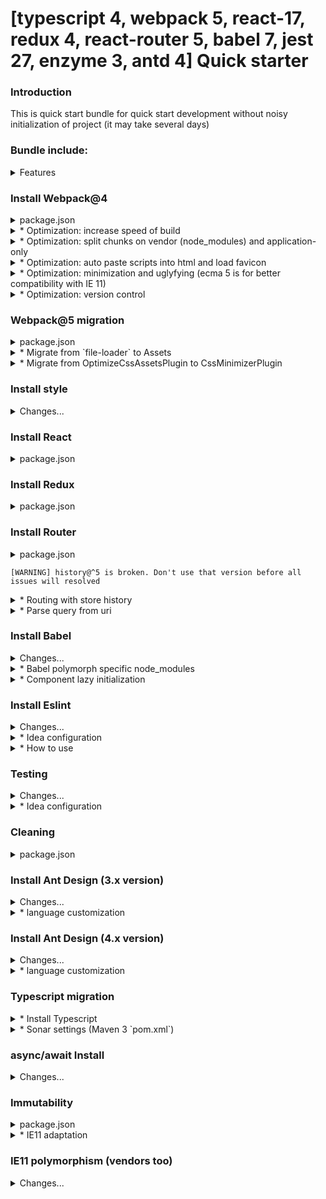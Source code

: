 # [typescript 4, webpack 5, react-17, redux 4, react-router 5, babel 7, jest 27, enzyme 3, antd 4] Quick starter

### Introduction

This is quick start bundle for quick start development without noisy initialization of project (it may take several days) 

### Bundle include:

<details>
<summary>Features</summary>

* main
- bundler:: webpack 5
- view:: react 17
- routing:: react-router 5
- state storing:: redux 4, redux-thunk 2.3
- history routing:: history 4.10, connected-react-router 6.9
- type checking:: typescript 4.3
- js-compiler:: babel 7
- immutable:: immer 9
* test
- test manager:: jest 27
- test environments:: enzyme 3, sinon 11
- static lint checking:: eslint 7
* decoration
- components:: antd 4.16
- date:: dayjs 1.10
- style:: less 4, sass 6
</details>

### Install Webpack@4

<details>
<summary>package.json</summary>

```json
  "scripts": {
    "webpack:start": "webpack-dev-server --progress --colors --config ./webpack/dev.config.ts",
    "webpack:build": "webpack --config ./webpack/prod.config.ts",
    "webpack:watch": "npm run webpack:build -- --progress --colors --watch",
  },
  "devDependencies": {
    ...
    "acorn": "7.3.1",
    "cache-loader": "4.1.0",
    "git-revision-webpack-plugin": "3.0.6",
    "html-webpack-plugin": "4.3.0",
    "terser-webpack-plugin": "3.0.8",
    "thread-loader": "2.1.3",
    "webpack": "4.44.1",
    "webpack-cli": "3.3.12",
    "webpack-dev-server": "3.11.0",
    "webpack-merge": "5.0.9",
    "wrapper-webpack-plugin": "2.1.0"
    ...
  }
```
</details>

<details>
<summary>* Optimization: increase speed of build</summary>

webpack/settings.ts
```js
const cacheDir = path.resolve(__dirname, '..', 'node_modules', '.cache');

const threadLoader = { workerParallelJobs: 50, poolRespawn: false };
```

webpack/loaders.ts
```js
const settings = require('./settings');

const getCacheLoader = (cacheDirectory) => ({
  loader: 'cache-loader',
  options: {
    cacheDirectory
  }
});

const getThreadLoader = (name) => ({
  loader: 'thread-loader',
  options: {
    workerParallelJobs: settings.threadLoader.workerParallelJobs,
    poolRespawn: settings.threadLoader.poolRespawn,
    name
  }
});
```

webpack/base.config.ts
```js
    module: {
      rules: [
        {
          test: /\.(js|jsx)$/,
          exclude: /node_modules/,
          use: [
            loaders.getCacheLoader(path.resolve(settings.cacheDir, 'js')),
            loaders.getThreadLoader('js')
          ]
        }
      ]
    }
```
</details>

<details>
<summary>* Optimization: split chunks on vendor (node_modules) and application-only</summary>

webpack/base.config.ts
```js
    optimization: {
      splitChunks: {
        cacheGroups: {
          vendors: {
            test: /[\\/]node_modules[\\/]/,
            name: 'vendors',
            chunks: 'all',
            enforce: true
          }
        },
        chunks: 'all'
      }
    }
```
</details>

<details>
<summary>* Optimization: auto paste scripts into html and load favicon</summary>

webpack/settings.ts
```js
const htmlPlugin = {
  inject: false,
  hash: true,
  template: './app/src/index.html',
  filename: 'index.html',
  favicon: './app/resources/favicon.ico'
};
```

webpack/prod.config.ts or webpack/dev.config.ts
```js
    plugins: [
      ...,
      new Htmldev.config.ts(settings.htmlPlugin)
    ] 
```

index.html
```html
<body>
    ...
    <% for (let path of htmlWebpackPlugin.files.js) { %>
    <script src="<%=path %>" type="text/javascript"></script>
    <% } %>
</body>
```
</details>

<details>
<summary>* Optimization: minimization and uglyfying (ecma 5 is for better compatibility with IE 11)</summary>

webpack/prod.config.ts
```js
    plugins: [
      ...,
      new webpack.LoaderOptionsPlugin({
        minimize: true
      }),
    ],
    optimization: {
      minimizer: [
        new TerserJsPlugin({
          parallel: true,
          terserOptions: {
            ecma: 5
          }
        })
      ]
    }
```
</details>

<details>
<summary>* Optimization: version control</summary>

webpack/prod.config.ts
```js
const gitRevisionPlugin = new GitRevisionPlugin({ branch: true, lightweightTags: true });
const versionComment = '/* Version ' + gitRevisionPlugin.version() + '; branch: ' +
  gitRevisionPlugin.branch() + '; commit hash: ' + gitRevisionPlugin.commithash() + ' */';


    plugins: [
      ...,
      new WrapperPlugin({
        header: versionComment + '\r\n'
      })
    ]
```
</details>

### Webpack@5 migration

<details>
<summary>package.json</summary>

```json
  "scripts": {
+/-  "webpack:start": "webpack serve --progress --config ./webpack/dev.config.ts",
     "webpack:build": "webpack --config ./webpack/prod.config.ts",
+/-  "webpack:watch": "npm run webpack:build -- --progress --watch",
  },
  "devDependencies": {
    ...
-   "acorn": "7.3.1",
    "cache-loader": "4.1.0",
    "git-revision-webpack-plugin": "3.0.6",
+/- "html-webpack-plugin": "5.3.1",
+/- "terser-webpack-plugin": "5.1.3",
+/- "thread-loader": "3.0.4",
+/- "webpack": "5.40.0",
+/- "webpack-cli": "4.7.2",
+/- "webpack-dev-server": "3.11.2",
-   "webpack-merge": "5.0.9",
    "wrapper-webpack-plugin": "2.1.0"
    ...
  }
```
</details>

<details>
<summary>* Migrate from `file-loader` to Assets</summary>

*.config.ts
```json
plugins: [
  new webpack.DefinePlugin({
    __DEBUG__: JSON.stringify(true),
    __TEST__: JSON.stringify(false),
-   'process.env.NODE_ENV': JSON.stringify(process.env.NODE_ENV),
...
module: {
  rules: [
    {
      test: /\.(png|gif|jpe?g)$/,
-     use: ['file-loader?publicPath=./&name=img/[hash].[ext]']
+     type: 'asset/resource',
+     generator: {
+       filename: 'img/[contenthash].[ext]'
+     }
    },
    {
      test: /\.(svg|woff|woff2|eot|ttf)$/,
-     use: [`file-loader?publicPath=../&name=fonts/[hash].[ext]?${Date.now()}`]
+     type: 'asset/resource',
+     generator: {
+       filename: `fonts/[contenthash].[ext]?${Date.now()}`
+     }
```
</details>

<details>
<summary>* Migrate from OptimizeCssAssetsPlugin to CssMinimizerPlugin</summary>

package.json
```json
  "devDependencies": {
    ...
+   "css-minimizer-webpack-plugin": "3.0.1",
-   "optimize-css-assets-webpack-plugin": "5.0.3",
    ...
  }
```

prod.config.ts
```json
- const OptimizeCssAssetsPlugin = require('optimize-css-assets-webpack-plugin');
+ const CssMinimizerPlugin = require('css-minimizer-webpack-plugin');
...
  optimization: {
    minimizer: [
      ...,
-     new OptimizeCssAssetsPlugin({})
+     new CssMinimizerPlugin()
```
</details>

### Install style

<details>
<summary>Changes...</summary>

package.json
```json
  "devDependencies": {
    ...
    "css-loader": "4.2.0",
    "mini-css-extract-plugin": "0.9.0",
    "node-sass": "4.14.1",
    "optimize-css-assets-webpack-plugin": "5.0.3",
    "sass-loader": "9.0.2",
    "style-loader": "1.2.1",
    ...
  }
```

webpack/base.config.ts
```js
    module: {
      rules: [
        ...,
        {
          test: /\.css$/,
          use: [
            'style-loader',
            MiniCssExtractPlugin.loader,
            'css-loader'
          ]
        },
        {
          test: /\.scss$/,
          use: [
            loaders.getCacheLoader(path.resolve(settings.cacheDir, 'css')),
            loaders.getThreadLoader('css'),
            'style-loader',
            MiniCssExtractPlugin.loader,
            'css-loader',
            'sass-loader'
          ]
        },
        {
          test: /\.(png|gif|jpe?g)$/,
          use: ['file-loader?publicPath=../&name=img/[hash].[ext]']
        },
        {
          test: /\.(svg|woff|woff2|eot|ttf)$/,
          use: ['file-loader?publicPath=../&name=fonts/[hash].[ext]?' + Date.now()]
        }
      ]
    }
```

webpack/dev.config.ts
```js
    plugins: [
      ...,
      new Minidev.config.tsgin({
        filename: './css/[name].[contenthash]' + settings.resourcePrefix + '.css',
        chunkFilename: './css/[id]' + settings.resourcePrefix + '.css',
        allChunks: true
      })
    ],
    optimization: {
      splitChunks: {
        cacheGroups: {
          styles: {
            name: 'styles',
            test: /\.css$/,
            chunks: 'all',
            enforce: true
          }
        }
      }
    },
```

webpack/prod.config.ts
```js
    plugins: [
      ...,
      new MiniCssExtractPlugin({
        filename: './css/[name].bundle' + settings.resourcePrefix + '.css',
        allChunks: true
      })
    ],
    optimization: {
      minimizer: [
        ...,
        new OptimizeCssAssetsPlugin({})
      ]
    }
```

index.html
```html
<head>
    ...
    <% for (let path of htmlWebpackPlugin.files.css) { %>
    <link rel="stylesheet" type="text/css" href="<%=path %>"/>
    <% } %>
</head>
```
</details>

### Install React

<details>
<summary>package.json</summary>

```json
  "dependencies": {
    ...
    "prop-types": "15.7.2",
    "react": "16.13.1",
    "react-dom": "16.13.1",
    ...
  },
     "devDependencies": {
       ...
        "@types/react": "16.9.44",
        "@types/react-dom": "16.9.8",
       ...
     }
```
</details>

### Install Redux

<details>
<summary>package.json</summary>

```json
  "dependencies": {
    ...
    "react-redux": "7.2.1",
    "redux": "4.0.5",
    "redux-thunk": "2.3.0"
    ...
  },
  "devDependencies": {
    ...
    "@types/react-redux": "7.1.9",
    "redux-devtools-extension": "2.13.8",
    ...
  }
```
</details>

### Install Router

<details>
<summary>package.json</summary>

```json
  "dependencies": {
    ...
    "connected-react-router": "6.8.0",
    "react-router": "5.2.0",
    "react-router-dom": "5.2.0",
    ...
  },
  "devDependencies": {
    ...
    "@types/react-dom": "16.9.8",
    "@types/react-router-dom": "5.1.5",
    "history": "4.10.1",
    ...
  }
```
</details>

`[WARNING] history@^5 is broken. Don't use that version before all issues will resolved`

<details>
<summary>* Routing with store history</summary>

stores/configureStore.ts
```js
+ import { connectRouter, routerMiddleware } from 'connected-react-router';
  ... 
+ import { createHashHistory } from 'history';


+ export const history = createHashHistory();

  const middlware = [
    thunkMiddleware,
+   routerMiddleware(history)
  ];
  
  const reducers = combineReducers({
    app: rootReducer,
+   router: connectRouter(history)
  });
```

index.ts
```js
+ import { ConnectedRouter } from 'connected-react-router';

+ import configureStore, { history } from './stores/configureStore';

  const store = configureStore();

  function render (Component) {
    ReactDOM.render(
      <Provider store={store}>
+       <ConnectedRouter history={history}>
          <Component/>
+       </ConnectedRouter>
      </Provider>,
      document.getElementById('app')
    );
  }
```
</details>

<details>
<summary>* Parse query from uri</summary>

package.json
```json
  "devDependencies": {
    ...,
    "query-string": "5.1.1",
    ...
  }
```

~utils/ParseUtils.ts
```js
import queryString from 'query-string';

export const parseQuery = (location) =>
  location && location !== null && typeof location === 'object' && location.search ?
    queryString.parse(location.search) : {};
```

> use
```js
import { parseQuery } from '~utils/ParseUtils';

export default connect((state) => ({
  query: parseQuery(state.router.location),
  ...
}))(Component);
```

** We need version 5 because newest versions crash vendor bundle in IE

** If you sure that you code could not run under IE or other older browser use `query-string@6` or newer
</details>

### Install Babel

<details>
<summary>Changes...</summary>

package.json
```json
  "devDependencies": {
    ...
    "@babel/core": "7.11.0",
    "@babel/plugin-proposal-class-properties": "7.10.4",
    "@babel/plugin-proposal-numeric-separator": "7.10.4",
    "@babel/plugin-syntax-dynamic-import": "7.10.4",
    "@babel/polyfill": "7.10.4",
    "@babel/preset-env": "7.11.0",
    "@babel/preset-react": "7.10.4",
    "@babel/register": "7.10.5",
    "acorn-dynamic-import": "4.0.0",
    "babel-loader": "8.1.0",
    ...
  },
  "resolutions": {
    "@babel/preset-env": "7.11.0"
  },
  "browserslist": [
    "last 1 version",
    "ie 11"
  ],
```

.babelrc
```json
{
  "presets": [
    ["@babel/env", { "modules": false, "loose": true }],
    "@babel/preset-react"
  ],
  "plugins": [
    "@babel/plugin-proposal-class-properties",
    "@babel/plugin-syntax-dynamic-import"
  ]
}
```

webpack/base.config.ts
```js
        module: {
          rules: [
            {
              test: /\.(js|jsx)$/,
              exclude: /node_modules/,
              use: [
                loaders.getCacheLoader(path.resolve(settings.cacheDir, 'js')),
                loaders.getThreadLoader('js'),
+               {
+                 loader: 'babel-loader',
+                 options: {
+                   cacheDirectory: path.resolve(settings.cacheDir, 'babel')
+                 }
+               }
              ]
            }
          ]
        }
```
</details>

<details>
<summary>* Babel polymorph specific node_modules</summary>

webpack/prod.config.ts
```js
        module: {
          rules: [
            {
+             test: /\.jsx?$/,
+             include: [
+               path.resolve(settings.nodeModulesDir, 'moudule1'),
+               path.resolve(settings.nodeModulesDir, 'moudule2')
+             ],
+             use: [
+               {
+                 loader: 'babel-loader',
+                 options: {
+                   compact: false
+                 }
+               }
+             ]
+           }
          ]
        }
```
</details>

<details>
<summary>* Component lazy initialization</summary>

```js
import React, { Component, Suspense } from 'react';

const DynamicComponent = React.lazy(() => import('../DynamicComponent'));

class App extends Component {
  
  render () {
      ...
      <Suspense fallback={<div>Loading...</div>}>
        <DynamicComponent />
      </Suspense>
      ...
  }
}
``` 

** `acorn` and `acorn-dynamic-import` were used for work `@babel/plugin-syntax-dynamic-import` cause `webpack@^4.28` throw exception
</details>

### Install Eslint

<details>
<summary>Changes...</summary>

package.json
```json
  "scripts": {
    ...,
    "eslint": "eslint ./app ./test ./webpack",
    "eslint:fix": "npm run eslint -- --fix"
  },
  "devDependencies": {
    ...
    "babel-eslint": "10.0.1",
    "eslint": "6.8.0",
    "eslint-loader": "3.0.3",
    "eslint-plugin-babel": "5.3.0",
    "eslint-plugin-react": "7.18.3",
    ...
  },
  "eslintConfig": ".eslintrc.json"
```

.eslintrc.json
```json
  "parser": "babel-eslint",
  "parserOptions": {
    "ecmaVersion": 7,
    "sourceType": "module",
    "ecmaFeatures": {
      "jsx": true,
      "globalReturn": false,
      "experimentalObjectRestSpread": true
    }
  },
  "env": {
    "commonjs": true,
    "browser": true,
    "jquery": false,
    "node": true,
    "es6": true
  },
  "globals": {
    "global": true,
    ...
  },
  "plugins": [
    "babel",
    "react"
  ],
  "extends": [
    "eslint:recommended",
    "plugin:react/recommended"
  ],
  ...
```

webpack/base.config.ts
```js
    module: {
      rules: [
        ...,
+       {
+         test: /\.tsx?$/,
+         use: ['eslint-loader'],
+         exclude: /(node_modules)/
+       }
      ]
    }
```
</details>

<details>
<summary>* Idea configuration</summary>

<img src="https://api.monosnap.com/file/download?id=fpA54QvR9ShYiVTnRDyckI8CE3x8x0">
</details>

<details>
<summary>* How to use</summary>

<img src="https://api.monosnap.com/file/download?id=Z3FxWx70Me2Z8a4o0USf13jXRDDqdu">
</details>

### Testing

<details>
<summary>Changes...</summary>

package.json
```json
  "scripts": {
    ...,
    "test": "jest",
  },
  "devDependencies": {
    ...
    "babel-jest": "26.2.2",
    "enzyme": "3.11.0",
    "enzyme-adapter-react-16": "1.15.2",
    "enzyme-to-json": "3.5.0",
    "identity-obj-proxy": "3.0.0",
    "jest": "26.2.2",
    "jest-fetch-mock": "3.0.3",
    "jest-localstorage-mock": "2.4.3",
    "jest-sonar-reporter": "2.0.0",
    "raf": "3.4.1",
    "redux-mock-store": "1.5.4",
    "sinon": "9.0.2",
    ...
  }
```

.babelrc
```json
 {
+  "env": {
+    "test": {
+      "presets": [
+        ["@babel/env", { "modules": "commonjs"}],
+        "@babel/preset-react"
+      ],
+      "plugins": [
+        "@babel/plugin-proposal-class-properties",
+        "@babel/plugin-syntax-dynamic-import"
+      ]
+    }
+  },
   "presets": [
     ["@babel/env", { "modules": false, "loose": true }],
     "@babel/preset-react"
   ],
   "plugins": [
     "@babel/plugin-proposal-class-properties",
     "@babel/plugin-syntax-dynamic-import"
   ]
 }
```

.eslintrc.json
```json
   "env": {
     ...,
+    "jest": true
   },
```

jest.config.js
```js
{
  clearMocks: true,
  collectCoverage: true,
  coverageDirectory: './coverage',
  coverageReporters: [
    'json',
    'text',
    'lcov',
    'clover'
  ],
  globals: {
    __DEBUG__: 'true'
  },
  moduleNameMapper: {
    ...,
    '\\.(css|less|sass|scss)$': 'identity-obj-proxy'
  },
  roots: [
    '<rootDir>/test'
  ],
  setupFilesAfterEnv: [
    enzyme.config.tsenzyme.config.tsSerializers: [
    'enzyme-to-json/serializer'
  ],
  testEnvironment: "jest-environment-jsdom",
  testMatch: [
    '**/test/**/*Test.ts',
    '**/test/**/*Test.tsx'
  ],
  transform: {
    '\\.(jpg|jpeg|png|gif|eot|otf|webp|svg|ttf|woff|woff2|mp4|webm|wav|mp3|m4a|aac|oga)$': fileTransformer.js,
    fileTransformer.js 'babel-jest'
  },
  
}
```

test/enzyme.config.ts
```js
require('raf/polyfill');
require('jest-localstorage-mock');

import { configure } from 'enzyme';
import Adapter from 'enzyme-adapter-react-16';

configure({ adapter: new Adapter() });

global.fetch = require('jest-fetch-mock');

Object.defineProperty(window, 'matchMedia', {
  writable: true,
  value: jest.fn().mockImplementation((query) => ({
    matches: false,
    media: query,
    onchange: null,
    addListener: jest.fn(), // deprecated
    removeListener: jest.fn(), // deprecated
    addEventListener: jest.fn(),
    removeEventListener: jest.fn(),
    dispatchEvent: jest.fn()
  }))
});
```

test/__mocks/fileTransformer.js
```js
const path = require('path');

module.exports = {
  process (src, filename, config, options) {
    return 'module.exports = ' + JSON.stringify(path.basename(filename)) + ';';
  }
};
```
</details>

<details>
<summary>* Idea configuration</summary>

<img src="https://api.monosnap.com/file/download?id=swpRsy3RpL0ItSaqcU0oZQdB97qbtr">
</details>

### Cleaning

<details>
<summary>package.json</summary>

```json
  "scripts": {
    ...,
    "clear": "rimraf .cache && rimraf node_modules/.cache && rimraf dist && rimraf coverage",
    "clear:build": "rimraf dist && npm run webpack:build",
    "clear:test": "rimraf coverage/** && npm run test",
  },
  "devDependencies": {
    ...
    "rimraf": "3.0.2",
    ...
  }
```
</details>

### Install Ant Design (3.x version)

<details>
<summary>Changes...</summary>

package.json
```json
  "devDependencies": {
    ...
    "antd": "3.26.12",
    "babel-plugin-import": "1.13.0",
    "less": "3.11.1",
    "less-loader": "5.0.0",
    "moment": "2.24.0",
    ...
  }
```

webpack/base.config.ts
```js
    module: {
      rules: [
        ...
        {
          test: /\.less$/,
          use: [
            loaders.getCacheLoader(path.resolve(settings.cacheDir, 'css')),
            loaders.getThreadLoader('css'),
            'style-loader',
            MiniCssExtractPlugin.loader,
            'css-loader',
            {
              loader: 'less-loader',
              options: {
                lessOptions: {
                  javascriptEnabled: true
                }
              }
            }
          ]
        },
      ...
      ]
    }
```

.babelrc
```json
   "plugins": [
     ...
+    [
+      "import",
+      {
+        "libraryName": "antd",
+        "style": true
+      }
+    ]
   ]
 }
```
</details>

<details>
<summary>* language customization</summary>

`app/src/index.tsx`
```js
...
+ import { ConfigProvider } from 'antd';
+ import moment from 'moment';
+ import ruRu from 'antd/lib/locale-provider/ru_RU';
+ import 'moment/locale/ru';

...

+ moment.locale('ru');

...

  ReactDOM.render(
    <Provider store={store}>
+      <ConfigProvider locale={ruRu}>
        <ConnectedRouter history={history}>
          <Component/>
        </ConnectedRouter>
+      </ConfigProvider>
    </Provider>,
    document.getElementById('app')
  );
```
</details>

### Install Ant Design (4.x version)

<details>
<summary>Changes...</summary>

package.json
```json
  "devDependencies": {
    ...
    "@ant-design/compatible": "1.0.4",
    "antd": "4.5.1",
    "antd-dayjs-webpack-plugin": "1.0.1",
    "babel-plugin-import": "1.13.0",
    "dayjs": "1.8.32",
    "less": "3.12.2",
    "less-loader": "6.2.0",
    ...
  }
```

webpack/base.config.ts
```js
const AntdDayjsWebpackPlugin = require('antd-dayjs-webpack-plugin');
...
    module: {
      rules: [
        ...
        {
          test: /\.less$/,
          use: [
            loaders.getCacheLoader(path.resolve(settings.cacheDir, 'css')),
            loaders.getThreadLoader('css'),
            'style-loader',
            MiniCssExtractPlugin.loader,
            'css-loader',
            {
              loader: 'less-loader',
              options: {
                lessOptions: {
                  javascriptEnabled: true
                }
              }
            }
          ]
        },
      ...
      ]
    },
    ...
     plugins: [
       new AntdDayjsWebpackPlugin()
     ]
```

.babelrc
`same as 3.x version`
</details>

<details>
<summary>* language customization</summary>

`app/src/index.tsx`
```js
...
+ import { ConfigProvider } from 'antd';
+ import ruRu from 'antd/es/locale/ru_RU';
+ import 'dayjs/locale/ru';
+ import 'antd/es/grid/style/css';
...
  ReactDOM.render(
    <Provider store={store}>
+      <ConfigProvider locale={ruRu}>
        <ConnectedRouter history={history}>
          <Component/>
        </ConnectedRouter>
+      </ConfigProvider>
    </Provider>,
    document.getElementById('app')
  );
```
</details>

### Typescript migration

<details>
<summary>* Install Typescript</summary>

package.json
```json
  "dependencies": 
    "connected-react-router": "6.6.1",
-   "prop-types": "^15.7.2",
  "devDependencies": {
    ...
+   "@babel/preset-typescript": "7.10.4",
+   "@types/enzyme": "3.10.5",
+   "@types/enzyme-adapter-react-16": "1.0.6",
+   "@types/fetch-mock": "7.3.2",
+   "@types/jest": "25.1.3",
+   "@types/react": "16.9.23",
+   "@types/react-dom": "16.9.5",
+   "@types/react-redux": "7.1.7",
+   "@types/react-router-dom": "4.3.5",
+   "@types/redux-mock-store": "1.0.2",
+   "@types/sinon": "7.5.2",
+   "@types/webpack": "4.41.7",
+   "@types/webpack-dev-server": "3.10.0",
+   "@types/webpack-env": "1.15.1",
+   "@types/webpack-merge": "4.1.5",
    ...
+   "@typescript-eslint/eslint-plugin": "2.21.0",
+   "@typescript-eslint/parser": "2.21.0",
    ...
-   "babel-eslint": "10.0.1",
-   "eslint-plugin-babel": "5.3.0",
    ...
+   "jest-sonar-reporter": "2.0.0",
+   "source-map-loader": "0.2.4",
+   "typescript": "3.9.7",
    ...
  }
  ...
  "main": "app/src/index.tsx",
  "scripts": {
    "webpack:start": "webpack-dev-server --progress --colors --config ./webpack/dev.config.ts",
    "webpack:build": "webpack --config ./webpack/prod.config.ts",
    ...
    "eslint": "eslint ./app/**/*.{ts,tsx} ./webpack/*.ts ./test/**/*.{ts,tsx} ",
  }
```

tsconfig.json
```json
{
  "compilerOptions": {
    "outDir": "dist",
    "rootDir": "app",
    "sourceMap": true,
    "noImplicitAny": true,
    "noUnusedLocals": true,
    "noUnusedParameters": true,
    "module": "commonjs",
    "target": "es5",
    "jsx": "react",
    "strict": true,
    "strictNullChecks": false,
    "typeRoots": [
      "node_modules/@types",
      "app/@types"
    ],
    "baseUrl": ".",
    "paths": {
      "~app*": ["app*"],
      "~src*": ["app/src*"],
      "~actions*": ["app/src/actions*"],
      "~components*": ["app/src/components*"],
      "~const*": ["app/src/constants*"],
      "~dictionaries*": ["app/src/dictionaries*"],
      "~forms*": ["app/src/forms*"],
      "~reducers*": ["app/src/reducers*"],
      "~types*": ["app/src/types*"],
      "~utils*": ["app/src/utils*"],
      "~mock*": ["mock-server/app/routes/mock*"],
      "~test*": ["test*"]
    },
    "moduleResolution": "node",
    "esModuleInterop": true
  },
  "include": [
    "./app/**/*",
    "./webpack/**/*",
    "./test/**/*"
  ],
  "exclude": [
    "node_modules"
  ]
}
```

.babelrc
```json
  "presets": [
   ...
+  "@babel/preset-typescript"
   ]
```

.eslintrc.json
```json
-  "parser": "babel-eslint",
+  "parser": "@typescript-eslint/parser",
-  "parserOptions": {	  
-   "ecmaVersion": 7,	    
-   "sourceType": "module",	
-   "ecmaFeatures": {	
-     "jsx": true,	
-     "globalReturn": false,	
-     "experimentalObjectRestSpread": true	
-   }
+  "parserOptions": {
+  "project": "./tsconfig.json"
   ...
   "plugins": [
-     "babel",
-     "react"
+     "@typescript-eslint",
+     "react-hooks",
   ...
   "extends": [
      "eslint:recommended",
      "plugin:react/recommended",
+     "plugin:react/recommended",
+     "plugin:@typescript-eslint/eslint-recommended",
+     "plugin:@typescript-eslint/recommended",
+     "plugin:@typescript-eslint/recommended-requiring-type-checking"
   ...
  "settings": {
    "react": {
      "version": "detect"
    }
  }
  ... & etc changes of rules
}
```

.jest.config.js
```json
  moduleNameMapper: {
  ...
    '^~types(.*)$': '<rootDir>/app/src/types$1',
  },
  ...
  setupFilesAfterEnv: [
    '<rootDir>/test/enzyme.config.ts'
  ],
  ...
  testMatch: [
    '**/test/**/*Test.ts',
    '**/test/**/*Test.tsx'
  ],
  ...
  testResultsProcessor: 'jest-sonar-reporter',
  ...
  transform: {
    '\\.(jpg|jpeg|png|gif|eot|otf|webp|svg|ttf|woff|woff2|mp4|webm|wav|mp3|m4a|aac|oga)$': '<rootDir>/test/__transformers/fileTransformer.js',
    '^.+\\.tsx?$': 'babel-jest'
  }
```

webpack/base.config.ts
```js
    entry: {
      app: path.resolve(settings.rootDir, 'app', 'src', 'index.tsx')
    },
    ...
    {
      test: /\.jsx?$/,
      enforce: 'pre',
      use: ['source-map-loader']
    },
    {
      test: /\.tsx?$/,
      enforce: 'pre',
      use: ['eslint-loader'],
      exclude: /(node_modules)/
    },
    {
      test: /\.tsx?$/,
      exclude: /node_modules/,
      use: [
        loaders.getCacheLoader(path.resolve(settings.cacheDir, 'js')),
        loaders.getThreadLoader('js'),
        {
          loader: 'babel-loader',
          options: {
            cacheDirectory: path.resolve(settings.cacheDir, 'babel')
          }
        }
      ]
    }
    ...
    resolve: {
      alias: settings.aliases,
      extensions: ['.ts', '.tsx', '.js']
    },
```
</details>

<details>
<summary>* Sonar settings (Maven 3 `pom.xml`)</summary>

```xml
  <sonar.sources>app</sonar.sources>
  <sonar.projectKey>new-begining</sonar.projectKey>
  <sonar.inclusions>app/src/**</sonar.inclusions>
- <sonar.javascript.lcov.reportPath>coverage/lcov.info</sonar.javascript.lcov.reportPath>
+ <sonar.typescript.lcov.reportPath>coverage/lcov.info</sonar.typescript.lcov.reportPath>
+ <sonar.testExecutionReportPaths>test-report.xml</sonar.testExecutionReportPaths>
```
</details>

### async/await Install

<details>
<summary>Changes...</summary>

package.json
```json
  "devDependencies": {
    ...
    "@babel/plugin-transform-runtime": "7.11.0",
    "@babel/runtime": "7.11.0",
    ...
  }
```

.babelrc
```json
  "plugins": [
    "@babel/plugin-proposal-class-properties",
    "@babel/plugin-syntax-dynamic-import",
+   [
+     "@babel/plugin-transform-runtime",
+     {
+       "regenerator": true
+     }
+   ],
```
</details>

### Immutability

<details>
<summary>package.json</summary>

```json
  "devDependencies": {
    ...
    "immer": "7.0.7",
    ...
  }
```
</details>

<details>
<summary>* IE11 adaptation</summary>

`app/src/index.tsx`
```js
import { enableES5 } from 'immer';
import { isIE } from '~utils/CommonUtils';

if (isIE()) {
  enableES5();
}
```
</details>

### IE11 polymorphism (vendors too)

<details>
<summary>Changes...</summary>

package.json
```json
  "devDependencies": {
    ...
    "react-app-polyfill": "1.0.6",
    ...
  }
```

app/src/index.tsx
```js
import 'react-app-polyfill/ie11';
import 'react-app-polyfill/stable';

```
</details>
